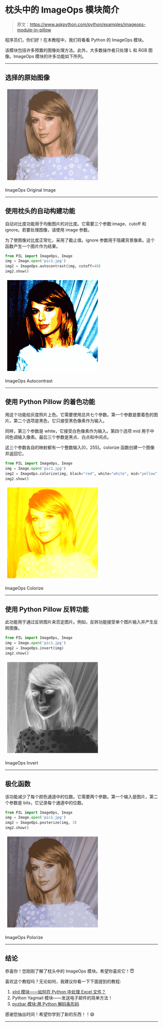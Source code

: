 # 枕头中的 ImageOps 模块简介

> 原文：<https://www.askpython.com/python/examples/imageops-module-in-pillow>

程序员们，你们好！在本教程中，我们将看看 Python 的 ImageOps 模块。

该模块包括许多预置的图像处理方法。此外，大多数操作者只处理 L 和 RGB 图像。ImageOps 模块的许多功能如下所列。

* * *

## 选择的原始图像

![ImageOps Original Image](img/583979f37caee396148e9165f3493ada.png)

ImageOps Original Image

* * *

## 使用枕头的自动构建功能

自动对比度功能用于均衡图片的对比度。它需要三个参数:image、cutoff 和 ignore。若要处理图像，请使用 image 参数。

为了使图像对比度正常化，采用了截止值。ignore 参数用于隐藏背景像素。这个函数产生一个图片作为结果。

```py
from PIL import ImageOps, Image
img = Image.open('pic1.jpg')
img2 = ImageOps.autocontrast(img, cutoff=40)
img2.show()

```

![ImageOps Autocontrast](img/229687235c801ad9b2b95ef7ec7e0a51.png)

ImageOps Autocontrast

* * *

## 使用 Python Pillow 的着色功能

用这个功能给灰度照片上色。它需要使用总共七个参数。第一个参数是要着色的图片。第二个选项是黑色，它只接受黑色像素作为输入。

同样，第三个参数是 white，它接受白色像素作为输入。第四个选项 mid 用于中间色调输入像素。最后三个参数是黑点、白点和中间点。

这三个参数各自的映射都有一个整数输入[0，255]。colorize 函数创建一个图像并返回它。

```py
from PIL import ImageOps, Image
img = Image.open('pic1.jpg')
img2 = ImageOps.colorize(img, black="red", white="white", mid="yellow")
img2.show()

```

![ImageOps Colorize](img/778a35f3a6c792a929b4637b6e508b8c.png)

ImageOps Colorize

* * *

## 使用 Python Pillow 反转功能

此功能用于通过反转图片来否定图片。例如，反转功能接受单个图片输入并产生反转图像。

```py
from PIL import ImageOps, Image
img = Image.open('pic1.jpg')
img2 = ImageOps.invert(img)
img2.show()

```

![ImageOps Invert](img/bff49269276d2647b47a00a9ec8a9811.png)

ImageOps Invert

* * *

## 极化函数

该功能减少了每个颜色通道中的位数。它需要两个参数。第一个输入是图片，第二个参数是 bits，它记录每个通道中的位数。

```py
from PIL import ImageOps, Image
img = Image.open('pic1.jpg')
img2 = ImageOps.posterize(img, 3)
img2.show()

```

![ImageOps Polorize](img/527051b74f3e55b093d5053df9df397a.png)

ImageOps Polorize

* * *

## 结论

恭喜你！您刚刚了解了枕头中的 ImageOps 模块。希望你喜欢它！😇

喜欢这个教程吗？无论如何，我建议你看一下下面提到的教程:

1.  [xlrd 模块——如何在 Python 中处理 Excel 文件？](https://www.askpython.com/python-modules/xlrd-module)
2.  Python Yagmail 模块——发送电子邮件的简单方法！
3.  [pyzbar 模块:用 Python 解码条形码](https://www.askpython.com/python-modules/pyzbar-module)

感谢您抽出时间！希望你学到了新的东西！！😄

* * *
